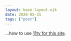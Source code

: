 ```yaml
---
layout: base-layout.njk
date: 2020-05-31
tags: ["post"]
---
```


...how to use [11ty for this site](https://www.11ty.dev/]).
